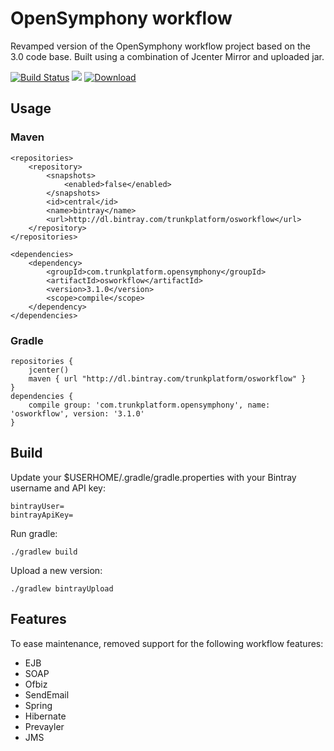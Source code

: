 # OpenSymphony workflow

Revamped version of the OpenSymphony workflow project based on the 3.0 code base. Built using a combination of Jcenter Mirror and
uploaded jar.

[![Build Status](https://snap-ci.com/2lrHYhAIg7tK9H5PVD2f5vpUisWBs2yO5ZBQDtK5KXw/build_image)](https://snap-ci.com/Trunkplatform/osworkflow/branch/master)
<a href='https://bintray.com/trunkplatform/osworkflow/osworkflow/view?source=watch' alt='Get automatic notifications about new "osworkflow" versions'><img src='https://www.bintray.com/docs/images/bintray_badge_color.png'></a>
[ ![Download](https://api.bintray.com/packages/trunkplatform/osworkflow/trunkplatform%3Aosworkflow/images/download.svg) ](https://bintray.com/trunkplatform/osworkflow/trunkplatform%3Aosworkflow/_latestVersion)

## Usage

### Maven

    <repositories>
        <repository>
            <snapshots>
                <enabled>false</enabled>
            </snapshots>
            <id>central</id>
            <name>bintray</name>
            <url>http://dl.bintray.com/trunkplatform/osworkflow</url>
        </repository>
    </repositories>

    <dependencies>
        <dependency>
            <groupId>com.trunkplatform.opensymphony</groupId>
            <artifactId>osworkflow</artifactId>
            <version>3.1.0</version>
            <scope>compile</scope>
        </dependency>
    </dependencies>

### Gradle

    repositories {
        jcenter()
        maven { url "http://dl.bintray.com/trunkplatform/osworkflow" }
    }
    dependencies {
        compile group: 'com.trunkplatform.opensymphony', name: 'osworkflow', version: '3.1.0'
    }

## Build

Update your $USERHOME/.gradle/gradle.properties with your Bintray username and API key:

    bintrayUser=
    bintrayApiKey=

Run gradle:

    ./gradlew build

Upload a new version:

    ./gradlew bintrayUpload

## Features

To ease maintenance, removed support for the following workflow features:

 * EJB
 * SOAP
 * Ofbiz
 * SendEmail
 * Spring
 * Hibernate
 * Prevayler
 * JMS

